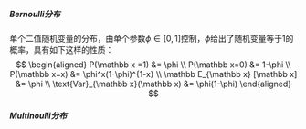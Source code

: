 ##### Bernoulli分布

单个二值随机变量的分布，由单个参数$\phi \in [0,1]$控制，$\phi$给出了随机变量等于1的概率，具有如下这样的性质：
$$
\begin{aligned}
P(\mathbb x =1) &= \phi \\
P(\mathbb x=0) &= 1-\phi \\
P(\mathbb x=x) &= \phi^x(1-\phi)^{1-x} \\
\mathbb E_{\mathbb x} [\mathbb x] &= \phi \\
\text{Var}_{\mathbb x}(\mathbb x) &= \phi(1-\phi)
\end{aligned}
$$

##### Multinoulli分布

